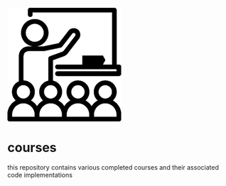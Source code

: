![alt text](https://github.com/hadze/misc/blob/master/Science-Classroom-icon.png)

# courses
this repository contains various completed courses and their associated code implementations 
